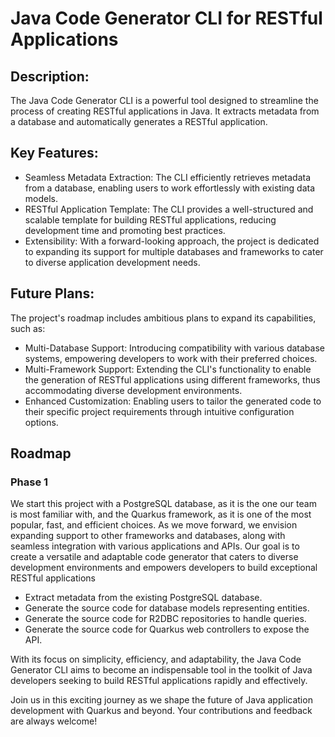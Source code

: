 # Java Code Generator CLI for RESTful Applications

## Description:
The Java Code Generator CLI is a powerful tool designed to streamline the process of creating RESTful applications in Java. It extracts metadata from a database and automatically generates a RESTful application.

## Key Features:
- Seamless Metadata Extraction: The CLI efficiently retrieves metadata from a database, enabling users to work effortlessly with existing data models.
- RESTful Application Template: The CLI provides a well-structured and scalable template for building RESTful applications, reducing development time and promoting best practices.
- Extensibility: With a forward-looking approach, the project is dedicated to expanding its support for multiple databases and frameworks to cater to diverse application development needs.

## Future Plans:
The project's roadmap includes ambitious plans to expand its capabilities, such as:
- Multi-Database Support: Introducing compatibility with various database systems, empowering developers to work with their preferred choices.
- Multi-Framework Support: Extending the CLI's functionality to enable the generation of RESTful applications using different frameworks, thus accommodating diverse development environments.
- Enhanced Customization: Enabling users to tailor the generated code to their specific project requirements through intuitive configuration options.

## Roadmap

### Phase 1

We start this project with a PostgreSQL database, as it is the one our team is most familiar with, and the Quarkus framework, as it is one of the most popular, fast, and efficient choices. As we move forward, we envision expanding support to other frameworks and databases, along with seamless integration with various applications and APIs. Our goal is to create a versatile and adaptable code generator that caters to diverse development environments and empowers developers to build exceptional RESTful applications

- Extract metadata from the existing PostgreSQL database.
- Generate the source code for database models representing entities.
- Generate the source code for R2DBC repositories to handle queries.
- Generate the source code for Quarkus web controllers to expose the API.

With its focus on simplicity, efficiency, and adaptability, the Java Code Generator CLI aims to become an indispensable tool in the toolkit of Java developers seeking to build RESTful applications rapidly and effectively.

Join us in this exciting journey as we shape the future of Java application development with Quarkus and beyond. Your contributions and feedback are always welcome!

